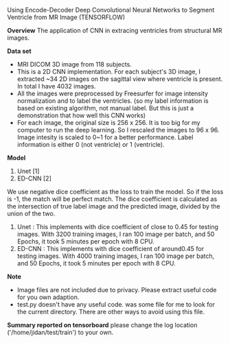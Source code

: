 Using Encode-Decoder Deep Convolutional Neural Networks to Segment Ventricle from MR Image (TENSORFLOW) 

**Overview**
The application of CNN in extracing ventricles from structural MR images. 

**Data set** 

* MRI DICOM 3D image from 118 subjects. 
* This is a 2D CNN implementation. For each subject's 3D image, I extracted ~34 2D images on the sagittal view where ventricle is present. In total I have 4032 images.
* All the images were preprocessed by Freesurfer for image intensity normalization and to label the ventricles. (so my label information is based on existing algorithm, not manual label. But this is just a demonstration that how well this CNN works) 
* For each image, the original size is 256 x 256. It is too big for my computer to run the deep learning. So I rescaled the images to 96 x 96. Image intesity is scaled to 0~1 for a better performance. Label information is either 0 (not ventricle) or 1 (ventricle). 

**Model**

1) Unet  [1] 
2) ED-CNN [2] 

We use negative dice coefficient as the loss to train the model. So if the loss is -1, the match will be perfect match. The dice coefficient is calculated as the intersection of true label image and the predicted image, divided by the union of the two. 

1) Unet : This implements with dice coefficient of close to 0.45 for testing images. With 3200 training images, I ran 100 image per batch, and 50 Epochs, it took 5 minutes per epoch with 8 CPU. 
2) ED-CNN : This implements with dice coefficient of around0.45 for testing images. With 4000 training images, I ran 100 image per batch, and 50 Epochs, it took 5 minutes per epoch with 8 CPU. 

**Note**

* Image files are not included due to privacy. Please extract useful code for you own adaption.
* test.py doesn't have any useful code. was some file for me to look for the current directory. There are other ways to avoid using this file.

**Summary reported on tensorboard**
please change the log location ('/home/jidan/test/train') to your own.